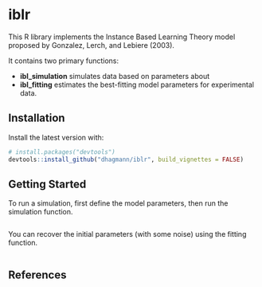 # iblr
This R library implements the Instance Based Learning Theory model proposed by Gonzalez, Lerch, and Lebiere (2003).

It contains two primary functions:  
* **ibl_simulation** simulates data based on parameters about  
* **ibl_fitting** estimates the best-fitting model parameters for experimental data.

## Installation
Install the latest version with:

```R
# install.packages("devtools")
devtools::install_github("dhagmann/iblr", build_vignettes = FALSE)
```

## Getting Started
To run a simulation, first define the model parameters, then run the simulation function.
```R

```

You can recover the initial parameters (with some noise) using the fitting function.
```R

```

## References

